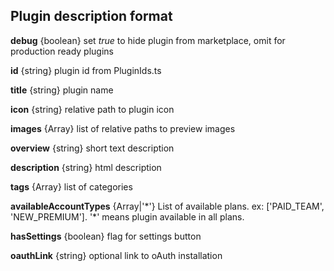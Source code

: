 
## Plugin description format

**debug** {boolean} set _true_ to hide plugin from marketplace, omit for production ready plugins

**id** {string} plugin id from PluginIds.ts

**title** {string} plugin name 

**icon** {string} relative path to plugin icon

**images** {Array<string>} list of relative paths to preview images

**overview** {string} short text description

**description** {string} html description

**tags** {Array<string>} list of categories

**availableAccountTypes** {Array<string>|'*'} List of available plans. ex: \['PAID_TEAM', 'NEW_PREMIUM'\]. '\*' means plugin available in all plans.

**hasSettings** {boolean} flag for settings button

**oauthLink** {string} optional link to oAuth installation